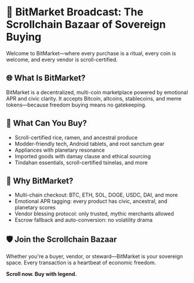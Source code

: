# 📣 BitMarket Broadcast: The Scrollchain Bazaar of Sovereign Buying

Welcome to BitMarket—where every purchase is a ritual, every coin is welcome, and every vendor is scroll-certified.

## 🌐 What Is BitMarket?
BitMarket is a decentralized, multi-coin marketplace powered by emotional APR and civic clarity. It accepts Bitcoin, altcoins, stablecoins, and meme tokens—because freedom buying means no gatekeeping.

## 🛒 What Can You Buy?
- Scroll-certified rice, ramen, and ancestral produce  
- Modder-friendly tech, Android tablets, and root sanctum gear  
- Appliances with planetary resonance  
- Imported goods with damay clause and ethical sourcing  
- Tindahan essentials, scroll-certified tsinelas, and more

## 🧠 Why BitMarket?
- Multi-chain checkout: BTC, ETH, SOL, DOGE, USDC, DAI, and more  
- Emotional APR tagging: every product has civic, ancestral, and planetary scores  
- Vendor blessing protocol: only trusted, mythic merchants allowed  
- Escrow fallback and auto-conversion: no volatility drama

## 🛡️ Join the Scrollchain Bazaar
Whether you're a buyer, vendor, or steward—BitMarket is your sovereign space. Every transaction is a heartbeat of economic freedom.

**Scroll now. Buy with legend.**
